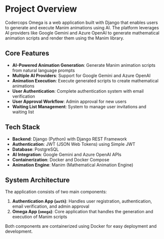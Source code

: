 # Project Overview

Codercops Omega is a web application built with Django that enables users to generate and execute Manim animations using AI. The platform leverages AI providers like Google Gemini and Azure OpenAI to generate mathematical animation scripts and render them using the Manim library.

## Core Features

- **AI-Powered Animation Generation**: Generate Manim animation scripts from natural language prompts
- **Multiple AI Providers**: Support for Google Gemini and Azure OpenAI
- **Animation Execution**: Execute generated scripts to create mathematical animations
- **User Authentication**: Complete authentication system with email verification
- **User Approval Workflow**: Admin approval for new users
- **Waiting List Management**: System to manage user invitations and waiting list

## Tech Stack

- **Backend**: Django (Python) with Django REST Framework
- **Authentication**: JWT (JSON Web Tokens) using Simple JWT
- **Database**: PostgreSQL
- **AI Integration**: Google Gemini and Azure OpenAI APIs
- **Containerization**: Docker and Docker Compose
- **Animation Engine**: Manim (Mathematical Animation Engine)

## System Architecture

The application consists of two main components:

1. **Authentication App (`auth`)**: Handles user registration, authentication, email verification, and admin approval
2. **Omega App (`omega`)**: Core application that handles the generation and execution of Manim scripts

Both components are containerized using Docker for easy deployment and development. 